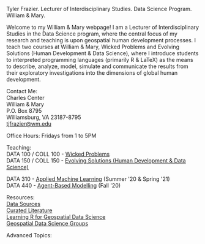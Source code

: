 Tyler Frazier. 
Lecturer of Interdisciplinary Studies. 
Data Science Program. 
William & Mary. 

Welcome to my William & Mary webpage! I am a Lecturer of Interdisciplinary Studies in the Data Science program, where the central focus of my research and teaching is upon geospatial human development processes.   I teach two courses at William & Mary, Wicked Problems and Evolving Solutions (Human Development & Data Science), where I introduce students to interpreted programming languages (primarily R & LaTeX) as the means to describe, analyze, model, simulate and communicate the results from their exploratory investigations into the dimensions of global human development.  

Contact Me:  
Charles Center  
William & Mary  
P.O. Box 8795  
Williamsburg, VA 23187-8795   
<a href = "mailto: tjfrazier@wm.edu">tjfrazier@wm.edu</a>

Office Hours: Fridays from 1 to 5PM

Teaching:  
DATA 100 / COLL 100  -  <a href = "https://tyler-frazier.github.io/wicked_problems/">Wicked Problems</a>  
DATA 150 / COLL 150  -  <a href = "https://tyler-frazier.github.io/evolving_solutions/">Evolving Solutions (Human Development & Data Science)</a>  

DATA 310 - <a href = "https://tyler-frazier.github.io/applied_machine_learning/">Applied Machine Learning</a> (Summer '20 & Spring '21)  
DATA 440 - <a href = "https://tyler-frazier.github.io/agent_based_models/">Agent-Based Modelling</a> (Fall '20)



Resources:  
<a href = "https://tyler-frazier.github.io/geohumanpro/data">Data Sources</a>  
<a href = "https://tyler-frazier.github.io/geohumanpro/research">Curated Literature</a>  
<a href = "https://tyler-frazier.github.io/geohumanpro/learning">Learning R for Geospatial Data Science</a>  
<a href = "https://tyler-frazier.github.io/geohumanpro/groups">Geospatial Data Science Groups</a>

Advanced Topics:
